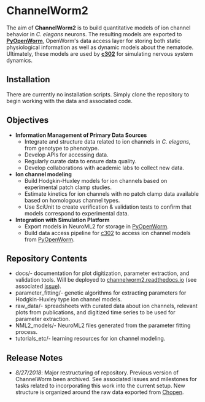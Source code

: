 # ChannelWorm2

The aim of **ChannelWorm2** is to build
quantitative models of ion channel behavior in _C. elegans_ neurons.  The resulting models are exported to [**PyOpenWorm**](https://github.com/openworm/pyopenworm), OpenWorm's data access layer for storing both static physiological information as well as dynamic models about the nematode.  Ultimately, these models are used by [**c302**](https://github.com/openworm/c302) for simulating nervous system dynamics.  

## Installation
There are currently no installation scripts.  Simply clone the repository to begin working with the data and associated code.

## Objectives
* **Information Management of Primary Data Sources**
  * Integrate and structure data related to ion channels in _C. elegans_, from genotype to phenotype.  
  * Develop APIs for accessing data.  
  * Regularly curate data to ensure data quality.  
  * Develop collaborations with academic labs to collect new data.  
* **Ion channel modeling**
  * Build Hodgkin-Huxley models for ion channels based on experimental patch clamp studies.  
  * Estimate kinetics for ion channels with no patch clamp data available based on homologous channel types.  
  * Use SciUnit to create verification & validation tests to confirm that models correspond to experimental data.
* **Integration with Simulation Platform**
  * Export models in NeuroML2 for storage in [PyOpenWorm](https://github.com/openworm/pyopenworm).
  * Build data access pipeline for [c302](https://github.com/openworm/c302) to access ion channel models from [PyOpenWorm](https://github.com/openworm/pyopenworm).  

## Repository Contents
* docs/- documentation for plot digitization, parameter extraction, and validation tools.  Will be deployed to [channelworm2.readthedocs.io](https://channelworm2.readthedocs.io) (see associated [issue](https://github.com/openworm/ChannelWorm2/issues/18)).
* parameter_fitting/- genetic algorithms for extracting parameters for Hodgkin-Huxley type ion channel models.
* raw_data/- spreadsheets with curated data about ion channels, relevant plots from publications, and digitized time series to be used for parameter extraction.
* NML2_models/- NeuroML2 files generated from the parameter fitting process.
* tutorials_etc/- learning resources for ion channel modeling.  

## Release Notes
* _8/27/2018_: Major restructuring of repository. Previous version of ChannelWorm been archived. See associated issues and milestones for tasks related to incorporating this work into the current setup. New structure is organized around the raw data exported from [Chopen](chopen.herokuapp.com).  
